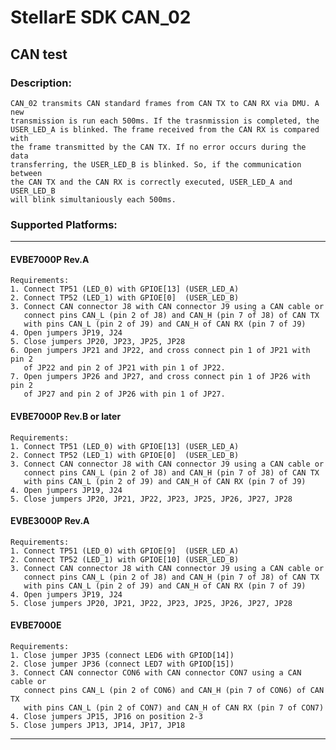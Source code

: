 # StellarE SDK CAN_02

## CAN test

### Description: 
	CAN_02 transmits CAN standard frames from CAN TX to CAN RX via DMU. A new
	transmission is run each 500ms. If the trasnmission is completed, the
	USER_LED_A is blinked. The frame received from the CAN RX is compared with
	the frame transmitted by the CAN TX. If no error occurs during the data
	transferring, the USER_LED_B is blinked. So, if the communication between
	the CAN TX and the CAN RX is correctly executed, USER_LED_A and USER_LED_B
	will blink simultaniously each 500ms.
### Supported Platforms:
-----------------------------------------------------------
#### EVBE7000P Rev.A
	Requirements:
	1. Connect TP51 (LED_0) with GPIOE[13] (USER_LED_A)
	2. Connect TP52 (LED_1) with GPIOE[0]  (USER_LED_B)
	3. Connect CAN connector J8 with CAN connector J9 using a CAN cable or
	   connect pins CAN_L (pin 2 of J8) and CAN_H (pin 7 of J8) of CAN TX
	   with pins CAN_L (pin 2 of J9) and CAN_H of CAN RX (pin 7 of J9)
	4. Open jumpers JP19, J24
	5. Close jumpers JP20, JP23, JP25, JP28
	6. Open jumpers JP21 and JP22, and cross connect pin 1 of JP21 with pin 2
	   of JP22 and pin 2 of JP21 with pin 1 of JP22.
	7. Open jumpers JP26 and JP27, and cross connect pin 1 of JP26 with pin 2
	   of JP27 and pin 2 of JP26 with pin 1 of JP27.
#### EVBE7000P Rev.B or later
	Requirements:
	1. Connect TP51 (LED_0) with GPIOE[13] (USER_LED_A)
	2. Connect TP52 (LED_1) with GPIOE[0]  (USER_LED_B)
	3. Connect CAN connector J8 with CAN connector J9 using a CAN cable or
	   connect pins CAN_L (pin 2 of J8) and CAN_H (pin 7 of J8) of CAN TX
	   with pins CAN_L (pin 2 of J9) and CAN_H of CAN RX (pin 7 of J9)
	4. Open jumpers JP19, J24
	5. Close jumpers JP20, JP21, JP22, JP23, JP25, JP26, JP27, JP28
#### EVBE3000P Rev.A
	Requirements:
	1. Connect TP51 (LED_0) with GPIOE[9]  (USER_LED_A)
	2. Connect TP52 (LED_1) with GPIOE[10] (USER_LED_B)
	3. Connect CAN connector J8 with CAN connector J9 using a CAN cable or
	   connect pins CAN_L (pin 2 of J8) and CAN_H (pin 7 of J8) of CAN TX
	   with pins CAN_L (pin 2 of J9) and CAN_H of CAN RX (pin 7 of J9)
	4. Open jumpers JP19, J24
	5. Close jumpers JP20, JP21, JP22, JP23, JP25, JP26, JP27, JP28
#### EVBE7000E
	Requirements:
	1. Close jumper JP35 (connect LED6 with GPIOD[14])
	2. Close jumper JP36 (connect LED7 with GPIOD[15])
	3. Connect CAN connector CON6 with CAN connector CON7 using a CAN cable or
	   connect pins CAN_L (pin 2 of CON6) and CAN_H (pin 7 of CON6) of CAN TX
	   with pins CAN_L (pin 2 of CON7) and CAN_H of CAN RX (pin 7 of CON7)
	4. Close jumpers JP15, JP16 on position 2-3
	5. Close jumpers JP13, JP14, JP17, JP18
-----------------------------------------------------------